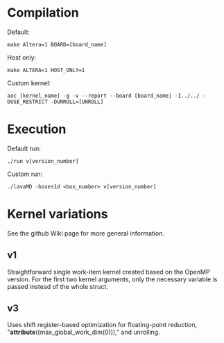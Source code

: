# Compilation

Default:

```
make Altera=1 BOARD=[board_name]
```

Host only:
```
make ALTERA=1 HOST_ONLY=1
```

Custom kernel:

```
aoc [kernel_name] -g -v --report --board [board_name] -I../../ -DUSE_RESTRICT -DUNROLL=[UNROLL]
```


# Execution

Default run:

```
./run v[version_number]
```

Custom run:

```
./lavaMD -boxes1d <box_number> v[version_number]
```


# Kernel variations

See the github Wiki page for more general information. 

## v1

Straightforward single work-item kernel created based on the OpenMP
version. For the first two kernel arguments, only the necessary variable
is passed instead of the whole struct.

## v3

Uses shift register-based optimization for floating-point reduction,
"__attribute__((max_global_work_dim(0)))," and unrolling.

